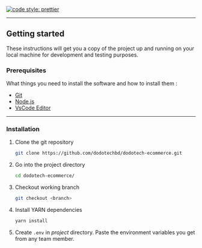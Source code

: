 [![code style: prettier](https://img.shields.io/badge/code_style-prettier-ff69b4.svg)](https://github.com/prettier/prettier)

---

## Getting started

These instructions will get you a copy of the project up and running on your local machine for development and testing purposes.

### Prerequisites

What things you need to install the software and how to install them :

- [Git](https://git-scm.com/)
- [Node.js](https://nodejs.org/)
- [VsCode Editor](https://code.visualstudio.com/)

---

### Installation

1. Clone the git repository

   ```bash
   git clone https://github.com/dodotechbd/dodotech-ecommerce.git
   ```

2. Go into the project directory

   ```bash
   cd dodotech-ecommerce/
   ```


3. Checkout working branch

   ```bash
   git checkout <branch>
   ```

4. Install YARN dependencies<br/>
    ```bash
    yarn install
   ```
5. Create `.env` in *project* directory. Paste the environment variables you get from any team member.
